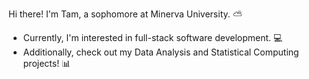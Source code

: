 Hi there! I'm Tam, a sophomore at Minerva University. ⛅

- Currently, I'm interested in full-stack software development. 💻
- Additionally, check out my Data Analysis and Statistical Computing projects! 📊
